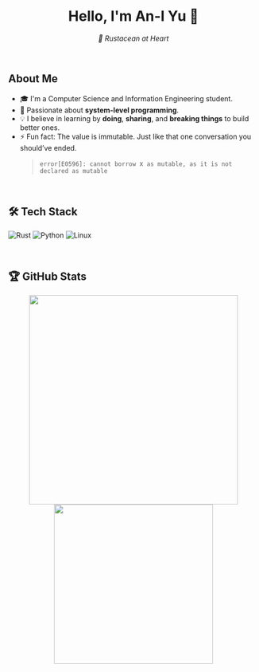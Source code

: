 <h1 align="center">Hello, I'm An-I Yu 👋</h1>
<p align="center">
  <em>🦀 Rustacean at Heart</em>
</p>

<br>

## About Me

- 🎓 I'm a Computer Science and Information Engineering student.
- 🧵 Passionate about **system-level programming**.
- 💡 I believe in learning by **doing**, **sharing**, and **breaking things** to build better ones.
- ⚡ Fun fact: The value is immutable. Just like that one conversation you should’ve ended.  
  > `error[E0596]: cannot borrow `x` as mutable, as it is not declared as mutable`

<br>

## 🛠️ Tech Stack

![Rust](https://img.shields.io/badge/-Rust-ffffff?style=flat&logo=rust&logoColor=000)
![Python](https://img.shields.io/badge/-Python-FFD43B?style=flat&logo=python)
![Linux](https://img.shields.io/badge/-Linux-f0f0f0?style=flat&logo=linux)

<br>

## 🏆 GitHub Stats

<p align="center">
  <img src="https://github-readme-stats.vercel.app/api?username=mellivorandy&show_icons=true&theme=tokyonight" width="420" />
  <img src="https://github-readme-stats.vercel.app/api/top-langs/?username=mellivorandy&layout=compact&theme=tokyonight" width="320" />
</p>
